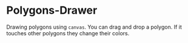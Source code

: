 # Polygons-Drawer

Drawing polygons using <code>canvas</code>. You can drag and drop a polygon. If it touches other  polygons they change their colors.
